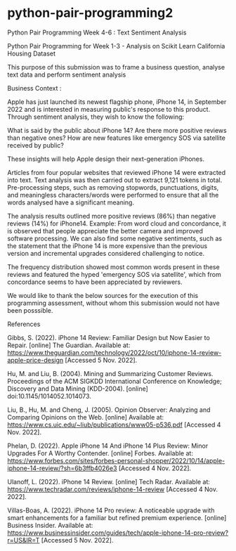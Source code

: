 # python-pair-programming2
Python Pair Programming Week 4-6 : Text Sentiment Analysis

Python Pair Programming for Week 1-3 - Analysis on Scikit Learn California Housing Dataset

This purpose of this submission was to frame a business question, analyse text data and perform sentiment analysis

Business Context :

Apple has just launched its newest flagship phone, iPhone 14, in September 2022 and is interested in measuring public's response to this product. 
Through sentiment analysis, they wish to know the following:

What is said by the public about iPhone 14?
Are there more positive reviews than negative ones?
How are new features like emergency SOS via satellite received by public?

These insights will help Apple design their next-generation iPhones.

Articles from four popular websites that reviewed iPhone 14 were extracted into text. 
Text analysis was then carried out to extract 9,121 tokens in total. 
Pre-processing steps, such as removing stopwords, punctuations, digits, and meaningless characters/words were performed to ensure that all the words analysed have a significant meaning.

The analysis results outlined more positive reviews (86%) than negative reviews (14%) for iPhone14. 
Example: From word cloud and concordance, it is observed that people appreciate the better camera and improved software processing. 
         We can also find some negative sentiments, such as the statement that the iPhone 14 is more expensive than the previous version and incremental upgrades considered challenging to notice.

The frequency distribution showed most common words present in these reviews and featured the hyped 'emergency SOS via satellite', which from concordance seems to have been appreciated by reviewers.

We would like to thank the below sources for the execution of this programming assessment, without whom this submission would not have been posssible.

References

Gibbs, S. (2022). iPhone 14 Review: Familiar Design but Now Easier to Repair. [online] The Guardian. Available at: https://www.theguardian.com/technology/2022/oct/10/iphone-14-review-apple-price-design [Accessed 5 Nov. 2022].

Hu, M. and Liu, B. (2004). Mining and Summarizing Customer Reviews. Proceedings of the ACM SIGKDD International Conference on Knowledge; Discovery and Data Mining (KDD-2004). [online] doi:10.1145/1014052.1014073.

Liu, B., Hu, M. and Cheng, J. (2005). Opinion Observer: Analyzing and Comparing Opinions on the Web. [online] Available at: https://www.cs.uic.edu/~liub/publications/www05-p536.pdf [Accessed 4 Nov. 2022].

Phelan, D. (2022). Apple iPhone 14 And iPhone 14 Plus Review: Minor Upgrades For A Worthy Contender. [online] Forbes. Available at: https://www.forbes.com/sites/forbes-personal-shopper/2022/10/14/apple-iphone-14-review/?sh=6b3ffb4026e3 [Accessed 4 Nov. 2022].

Ulanoff, L. (2022). iPhone 14 Review. [online] Tech Radar. Available at: https://www.techradar.com/reviews/iphone-14-review [Accessed 4 Nov. 2022].

Villas-Boas, A. (2022). iPhone 14 Pro review: A noticeable upgrade with smart enhancements for a familiar but refined premium experience. [online] Business Insider. Available at: https://www.businessinsider.com/guides/tech/apple-iphone-14-pro-review?r=US&IR=T [Accessed 5 Nov. 2022].
